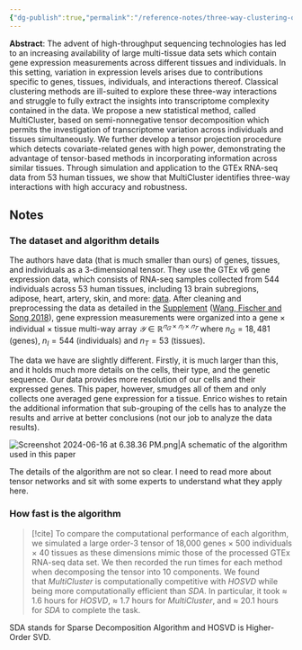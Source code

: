 ```yaml
---
{"dg-publish":true,"permalink":"/reference-notes/three-way-clustering-of-multi-tissue-multi-individual-gene-expression-data-using-semi-nonnegative-tensor-decomposition/","title":"Three-way clustering of multi-tissue multi-individual gene expression data using semi-nonnegative tensor decomposition","tags":["collaboration","duke-nus"]}
---
```



**Abstract**: The advent of high-throughput sequencing technologies has led to an increasing availability of large multi-tissue data sets which contain gene expression measurements across different tissues and individuals. In this setting, variation in expression levels arises due to contributions specific to genes, tissues, individuals, and interactions thereof. Classical clustering methods are ill-suited to explore these three-way interactions and struggle to fully extract the insights into transcriptome complexity contained in the data. We propose a new statistical method, called MultiCluster, based on semi-nonnegative tensor decomposition which permits the investigation of transcriptome variation across individuals and tissues simultaneously. We further develop a tensor projection procedure which detects covariate-related genes with high power, demonstrating the advantage of tensor-based methods in incorporating information across similar tissues. Through simulation and application to the GTEx RNA-seq data from 53 human tissues, we show that MultiCluster identifies three-way interactions with high accuracy and robustness.

## Notes

### The dataset and algorithm details
The authors have data (that is much smaller than ours) of genes, tissues, and individuals as a 3-dimensional tensor. They use the GTEx v6 gene expression data, which consists of RNA-seq samples collected from 544 individuals across 53 human tissues, including 13 brain subregions, adipose, heart, artery, skin, and more: [data](https://www.gtexportal.org/home/datasets). After cleaning and preprocessing the data as detailed in the [Supplement](https://www.ncbi.nlm.nih.gov/pmc/articles/PMC7771883/#SD1) ([Wang, Fischer and Song 2018](https://www.ncbi.nlm.nih.gov/pmc/articles/PMC7771883/#R39)), gene expression measurements were organized into a gene × individual × tissue multi-way array $𝒴∈ℝ^{𝑛_𝐺×𝑛_𝐼×𝑛_𝑇}$ where $n_G = 18,481$ (genes), $n_I = 544$ (individuals) and $n_T = 53$ (tissues). 

The data we have are slightly different. Firstly, it is much larger than this, and it holds much more details on the cells, their type, and the genetic sequence.  Our data provides more resolution of our cells and their expressed genes. This paper, however, smudges all of them and only collects one averaged gene expression for a tissue. Enrico wishes to retain the additional information that sub-grouping of the cells has to analyze the results and arrive at better conclusions (not our job to analyze the data results). 

![Screenshot 2024-06-16 at 6.38.36 PM.png|A schematic of the algorithm used in this paper](/img/user/Image%20files/Screenshot%202024-06-16%20at%206.38.36%20PM.png)

The details of the algorithm are not so clear. I need to read more about tensor networks and sit with some experts to understand what they apply here. 

### How fast is the algorithm

>[!cite] 
>To compare the computational performance of each algorithm, we simulated a large order-3 tensor of 18,000 genes × 500 individuals × 40 tissues as these dimensions mimic those of the processed GTEx RNA-seq data set. We then recorded the run times for each method when decomposing the tensor into 10 components. We found that _MultiCluster_ is computationally competitive with _HOSVD_ while being more computationally efficient than _SDA_. In particular, it took ≈ 1.6 hours for _HOSVD_, ≈ 1.7 hours for _MultiCluster_, and ≈ 20.1 hours for _SDA_ to complete the task.

SDA stands for Sparse Decomposition Algorithm and HOSVD is Higher-Order SVD. 